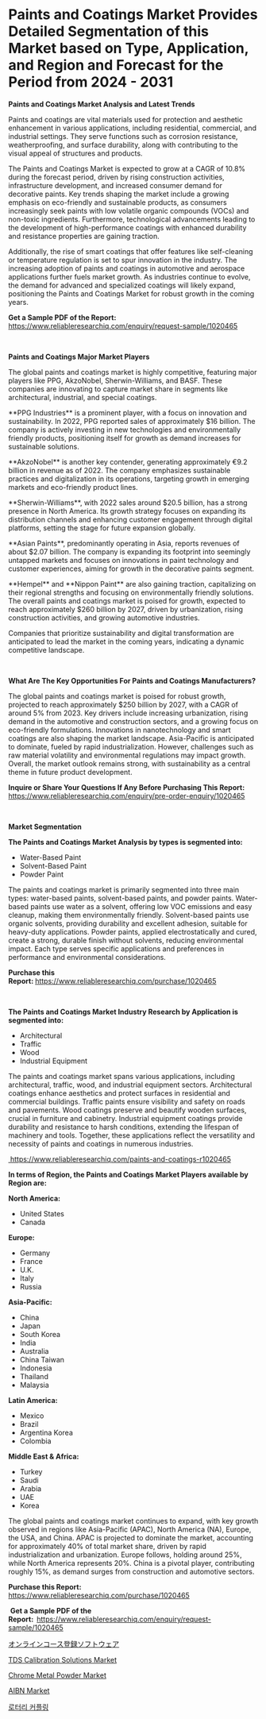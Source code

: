 <p><h1>Paints and Coatings Market Provides Detailed Segmentation of this Market based on Type, Application, and Region and Forecast for the Period from 2024 - 2031</h1></p><p><strong>Paints and Coatings Market Analysis and Latest Trends</strong></p>
<p><p>Paints and coatings are vital materials used for protection and aesthetic enhancement in various applications, including residential, commercial, and industrial settings. They serve functions such as corrosion resistance, weatherproofing, and surface durability, along with contributing to the visual appeal of structures and products.</p><p>The Paints and Coatings Market is expected to grow at a CAGR of 10.8% during the forecast period, driven by rising construction activities, infrastructure development, and increased consumer demand for decorative paints. Key trends shaping the market include a growing emphasis on eco-friendly and sustainable products, as consumers increasingly seek paints with low volatile organic compounds (VOCs) and non-toxic ingredients. Furthermore, technological advancements leading to the development of high-performance coatings with enhanced durability and resistance properties are gaining traction.</p><p>Additionally, the rise of smart coatings that offer features like self-cleaning or temperature regulation is set to spur innovation in the industry. The increasing adoption of paints and coatings in automotive and aerospace applications further fuels market growth. As industries continue to evolve, the demand for advanced and specialized coatings will likely expand, positioning the Paints and Coatings Market for robust growth in the coming years.</p></p>
<p><strong>Get a Sample PDF of the Report:&nbsp;</strong> <a href="https://www.reliableresearchiq.com/enquiry/request-sample/1020465">https://www.reliableresearchiq.com/enquiry/request-sample/1020465</a></p>
<p>&nbsp;</p>
<p><strong>Paints and Coatings Major Market Players</strong></p>
<p><p>The global paints and coatings market is highly competitive, featuring major players like PPG, AkzoNobel, Sherwin-Williams, and BASF. These companies are innovating to capture market share in segments like architectural, industrial, and special coatings.</p><p>**PPG Industries** is a prominent player, with a focus on innovation and sustainability. In 2022, PPG reported sales of approximately $16 billion. The company is actively investing in new technologies and environmentally friendly products, positioning itself for growth as demand increases for sustainable solutions.</p><p>**AkzoNobel** is another key contender, generating approximately €9.2 billion in revenue as of 2022. The company emphasizes sustainable practices and digitalization in its operations, targeting growth in emerging markets and eco-friendly product lines.</p><p>**Sherwin-Williams**, with 2022 sales around $20.5 billion, has a strong presence in North America. Its growth strategy focuses on expanding its distribution channels and enhancing customer engagement through digital platforms, setting the stage for future expansion globally.</p><p>**Asian Paints**, predominantly operating in Asia, reports revenues of about $2.07 billion. The company is expanding its footprint into seemingly untapped markets and focuses on innovations in paint technology and customer experiences, aiming for growth in the decorative paints segment.</p><p>**Hempel** and **Nippon Paint** are also gaining traction, capitalizing on their regional strengths and focusing on environmentally friendly solutions. The overall paints and coatings market is poised for growth, expected to reach approximately $260 billion by 2027, driven by urbanization, rising construction activities, and growing automotive industries. </p><p>Companies that prioritize sustainability and digital transformation are anticipated to lead the market in the coming years, indicating a dynamic competitive landscape.</p></p>
<p>&nbsp;</p>
<p><strong>What Are The Key Opportunities For Paints and Coatings Manufacturers?</strong></p>
<p><p>The global paints and coatings market is poised for robust growth, projected to reach approximately $250 billion by 2027, with a CAGR of around 5% from 2023. Key drivers include increasing urbanization, rising demand in the automotive and construction sectors, and a growing focus on eco-friendly formulations. Innovations in nanotechnology and smart coatings are also shaping the market landscape. Asia-Pacific is anticipated to dominate, fueled by rapid industrialization. However, challenges such as raw material volatility and environmental regulations may impact growth. Overall, the market outlook remains strong, with sustainability as a central theme in future product development.</p></p>
<p><strong>Inquire or Share Your Questions If Any Before Purchasing This Report:</strong> <a href="https://www.reliableresearchiq.com/enquiry/pre-order-enquiry/1020465">https://www.reliableresearchiq.com/enquiry/pre-order-enquiry/1020465</a></p>
<p>&nbsp;</p>
<p><strong>Market Segmentation</strong></p>
<p><strong>The Paints and Coatings Market Analysis by types is segmented into:</strong></p>
<p><ul><li>Water-Based Paint</li><li>Solvent-Based Paint</li><li>Powder Paint</li></ul></p>
<p><p>The paints and coatings market is primarily segmented into three main types: water-based paints, solvent-based paints, and powder paints. Water-based paints use water as a solvent, offering low VOC emissions and easy cleanup, making them environmentally friendly. Solvent-based paints use organic solvents, providing durability and excellent adhesion, suitable for heavy-duty applications. Powder paints, applied electrostatically and cured, create a strong, durable finish without solvents, reducing environmental impact. Each type serves specific applications and preferences in performance and environmental considerations.</p></p>
<p><strong>Purchase this Report:&nbsp;</strong><a href="https://www.reliableresearchiq.com/purchase/1020465">https://www.reliableresearchiq.com/purchase/1020465</a></p>
<p>&nbsp;</p>
<p><strong>The Paints and Coatings Market Industry Research by Application is segmented into:</strong></p>
<p><ul><li>Architectural</li><li>Traffic</li><li>Wood</li><li>Industrial Equipment</li></ul></p>
<p><p>The paints and coatings market spans various applications, including architectural, traffic, wood, and industrial equipment sectors. Architectural coatings enhance aesthetics and protect surfaces in residential and commercial buildings. Traffic paints ensure visibility and safety on roads and pavements. Wood coatings preserve and beautify wooden surfaces, crucial in furniture and cabinetry. Industrial equipment coatings provide durability and resistance to harsh conditions, extending the lifespan of machinery and tools. Together, these applications reflect the versatility and necessity of paints and coatings in numerous industries.</p></p>
<p><a href="https://www.reliableresearchiq.com/paints-and-coatings-r1020465">&nbsp;https://www.reliableresearchiq.com/paints-and-coatings-r1020465</a></p>
<p><strong>In terms of Region, the Paints and Coatings Market Players available by Region are:</strong></p>
<p>
    <p> <strong> North America: </strong>
        <ul>
            <li>United States</li>
            <li>Canada</li>
        </ul>
        </p> 
    <p> <strong> Europe: </strong>
        <ul>
            <li>Germany</li>
            <li>France</li>
            <li>U.K.</li>
            <li>Italy</li>
            <li>Russia</li>
        </ul>
        </p> 
    <p> <strong> Asia-Pacific: </strong>
        <ul>
            <li>China</li>
            <li>Japan</li>
            <li>South Korea</li>
            <li>India</li>
            <li>Australia</li>
            <li>China Taiwan</li>
            <li>Indonesia</li>
            <li>Thailand</li>
            <li>Malaysia</li>
        </ul>
        </p> 
    <p> <strong> Latin America: </strong>
        <ul>
            <li>Mexico</li>
            <li>Brazil</li>
            <li>Argentina Korea</li>
            <li>Colombia</li>
        </ul>
        </p> 
    <p> <strong> Middle East & Africa: </strong>
        <ul>
            <li>Turkey</li>
            <li>Saudi</li>
            <li>Arabia</li>
            <li>UAE</li>
            <li>Korea</li>
        </ul>
    </p>
    </p>
<p><p>The global paints and coatings market continues to expand, with key growth observed in regions like Asia-Pacific (APAC), North America (NA), Europe, the USA, and China. APAC is projected to dominate the market, accounting for approximately 40% of total market share, driven by rapid industrialization and urbanization. Europe follows, holding around 25%, while North America represents 20%. China is a pivotal player, contributing roughly 15%, as demand surges from construction and automotive sectors.</p></p>
<p><strong>Purchase this Report: </strong><a href="https://www.reliableresearchiq.com/purchase/1020465">https://www.reliableresearchiq.com/purchase/1020465</a></p>
<p>&nbsp;<strong>Get a Sample PDF of the Report:&nbsp;&nbsp;</strong><a href="https://www.reliableresearchiq.com/enquiry/request-sample/1020465">https://www.reliableresearchiq.com/enquiry/request-sample/1020465</a></p>
<p><strong></strong></p>
<p><p><a href="https://medium.com/@erickbotsfortrd46766/online-course-registration-software-market-%E3%81%AF-%E3%82%B3%E3%82%B9%E3%83%88%E7%AE%A1%E7%90%86%E3%81%A8%E5%8A%B9%E7%8E%87%E5%90%91%E4%B8%8A%E3%82%92%E5%84%AA%E5%85%88%E3%81%97%E3%81%BE%E3%81%99-%E3%81%95%E3%82%89%E3%81%AB-%E5%A0%B1%E5%91%8A%E6%9B%B8%E3%81%AF%E5%B8%82%E5%A0%B4%E3%81%AE%E9%9C%80%E8%A6%81%E9%9D%A2%E3%81%A8%E4%BE%9B%E7%B5%A6%E9%9D%A2%E3%81%AE%E4%B8%A1%E6%96%B9%E3%82%92%E3%82%AB%E3%83%90%E3%83%BC%E3%81%97%E3%81%A6%E3%81%84%E3%81%BE%E3%81%99-33c88a6361c2">オンラインコース登録ソフトウェア</a></p><p><a href="https://issuu.com/reportprime-2/docs/tds-calibration-solutions-market-si_742d52e223d037">TDS Calibration Solutions Market</a></p><p><a href="https://www.linkedin.com/pulse/exploring-chrome-metal-powder-market-dynamics-global-trends-harhf?trackingId=BMXfMYgeTdSyShIRMcZjGA%3D%3D">Chrome Metal Powder Market</a></p><p><a href="https://issuu.com/reportprime-2/docs/aibn-market-size-2030.pptx_3293ba609bd676">AIBN Market</a></p><p><a href="https://medium.com/@jeffersonlambert45/rotary-couplings-market-%EC%9D%98-%EA%B8%80%EB%A1%9C%EB%B2%8C-%EC%8B%9C%EC%9E%A5-%EA%B0%9C%EC%9A%94%EB%8A%94-%EC%A0%84-%EC%84%B8%EA%B3%84-%EB%B0%8F-%EC%A3%BC%EC%9A%94-%EC%8B%9C%EC%9E%A5%EC%9D%98-%EC%82%B0%EC%97%85%EC%97%90-%EC%98%81%ED%96%A5%EC%9D%84-%EB%AF%B8%EC%B9%98%EB%8A%94-%EC%A3%BC%EC%9A%94-%ED%8A%B8%EB%A0%8C%EB%93%9C%EC%97%90-%EB%8C%80%ED%95%9C-%EB%8F%85%ED%8A%B9%ED%95%9C-%EA%B4%80%EC%A0%90%EC%9D%84-%EC%A0%9C%EA%B3%B5%ED%95%A9%EB%8B%88%EB%8B%A4-eaa5cb75c4c3">로터리 커플링</a></p></p>